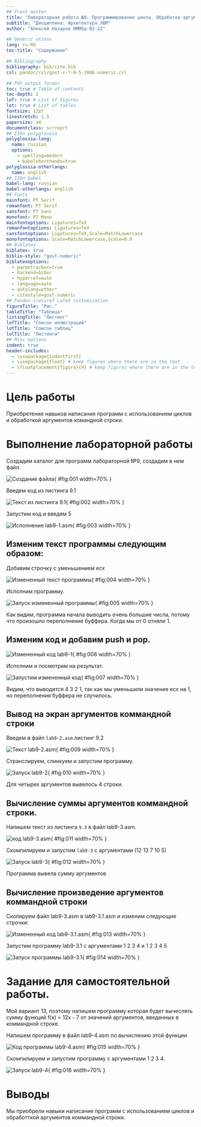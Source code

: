 ```yaml
---
## Front matter
title: "Лабораторная работа №9. Программирование цикла. Обработка аргументов коммандной строки"
subtitle: "Дисциплина: Архитектура ЭВМ"
author: "Алексей Назаров НММбд-02-22"

## Generic otions
lang: ru-RU
toc-title: "Содержание"

## Bibliography
bibliography: bib/cite.bib
csl: pandoc/csl/gost-r-7-0-5-2008-numeric.csl

## Pdf output format
toc: true # Table of contents
toc-depth: 2
lof: true # List of figures
lot: true # List of tables
fontsize: 12pt
linestretch: 1.5
papersize: a4
documentclass: scrreprt
## I18n polyglossia
polyglossia-lang:
  name: russian
  options:
	- spelling=modern
	- babelshorthands=true
polyglossia-otherlangs:
  name: english
## I18n babel
babel-lang: russian
babel-otherlangs: english
## Fonts
mainfont: PT Serif
romanfont: PT Serif
sansfont: PT Sans
monofont: PT Mono
mainfontoptions: Ligatures=TeX
romanfontoptions: Ligatures=TeX
sansfontoptions: Ligatures=TeX,Scale=MatchLowercase
monofontoptions: Scale=MatchLowercase,Scale=0.9
## Biblatex
biblatex: true
biblio-style: "gost-numeric"
biblatexoptions:
  - parentracker=true
  - backend=biber
  - hyperref=auto
  - language=auto
  - autolang=other*
  - citestyle=gost-numeric
## Pandoc-crossref LaTeX customization
figureTitle: "Рис."
tableTitle: "Таблица"
listingTitle: "Листинг"
lofTitle: "Список иллюстраций"
lotTitle: "Список таблиц"
lolTitle: "Листинги"
## Misc options
indent: true
header-includes:
  - \usepackage{indentfirst}
  - \usepackage{float} # keep figures where there are in the text
  - \floatplacement{figure}{H} # keep figures where there are in the text
---
```


# Цель работы

Приобретение навыков написания программ с использованием циклов и
обработкой аргументов командной строки.

# Выполнение лабораторной работы

Создадим каталог для программ лабораторной №9, создадим в нем файл. 

![Создание файла](./image/1.png){ #fig:001 width=70% }

Введем код из листинга 9.1

![Текст из листинга 9.1 ](./image/2.png){ #fig:002 width=70% }

Запустим код и введем 5

![Исполнение lab9-1.asm](./image/3.png){ #fig:003 width=70% }


## Изменим текст программы следующим образом:

Добавим строчку с уменьшением ecx

![Измененный текст программы](./image/4.png){ #fig:004 width=70% }



Исполним программу. 

![Запуск измененный программы](./image/5.png){ #fig:005 width=70% }

Как видим, программа начала выводить очень большие числа, потому что произошло переполнение буффера. Когда мы от 0 отняли 1.




## Изменим код и добавим    push и pop. 

![Измененный код lab9-1](./image/6.png){ #fig:006 width=70% }

Исполним и посмотрим на результат.

![Запустим измененный код](./image/7.png){ #fig:007 width=70% }

Видим, что выводится 4 3 2 1, так как мы уменьшили значение ecx на 1, но переполнения буффера не случилось.




## Вывод на экран аргументов коммандной строки

Введем  в файл `lab9-2.asm` листинг 9.2

![Текст lab9-2.asm](./image/9.png){ #fig:009 width=70% }

Странслируем, слинкуем и запустим программу.

![Запуск lab9-2](./image/10.png){ #fig:010 width=70% }

Для четырех аргументов вывелось 4 строки.

## Вычисление суммы аргументов коммандной строки.

Напишем текст из листинга `9.3` в файл lab9-3.asm.

![код lab9-3.asm](./image/8.png){ #fig:011 width=70% }


Скомпилируем и запустим `lab9-3` с аргументами  (12 13 7 10 5)

![Запуск lab9-3](./image/11.png){ #fig:012 width=70% }

Программа вывела сумму аргументов

## Вычисление произведение аргументов коммандной строки


Скопируем файл lab9-3.asm в lab9-3.1.asm и изменим следующие строчки:

![Измененный код lab9-3.1.asm](./image/14.png){ #fig:013 width=70% }

Запустим программу lab9-3.1 с аргументами 1 2 3 4 и 1 2 3 4 5

![Запуск программы lab9-3.1](./image/15.png){ #fig:014 width=70% }

# Задание для самостоятельной работы.

Мой вариант 13, поэтому  напишем программу которая будет вычеслять сумму функций f(x) = 12x - 7 от значений аргументов, введенных в коммандной строке.

Напишем программу в файл lab9-4.asm по вычислению этой функции

![Код программы lab9-4.asm](./image/12.png){ #fig:015 width=70% }

Скомпилируем и запустим программу с аргументами 1 2 3 4.

![Запуск lab9-4](./image/13.png){ #fig:016 width=70% }

# Выводы


Мы приобрели навыки написание программ с использованием циклов и обработткой аргументов коммандной строки. 
